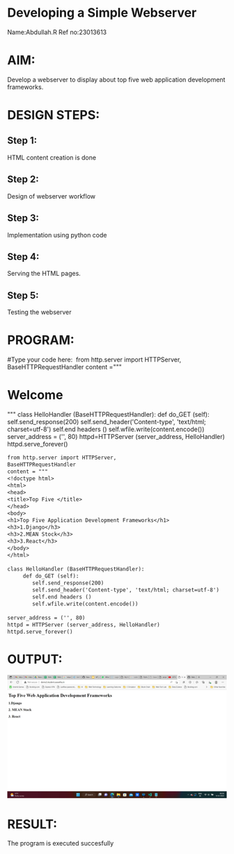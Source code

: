 # Developing a Simple Webserver
Name:Abdullah.R
Ref no:23013613


# AIM:

Develop a webserver to display about top five web application development frameworks.

# DESIGN STEPS:

## Step 1:

HTML content creation is done

## Step 2:

Design of webserver workflow

## Step 3:

Implementation using python code


## Step 4:

Serving the HTML pages.

## Step 5:

Testing the webserver

# PROGRAM:
#Type your code here:
﻿
from http.server import HTTPServer, BaseHTTPRequestHandler
content ="""
<html>
<head>
</head>
<body>
<h1>Welcome</h1>
</body> 
</html>
"""
class HelloHandler (BaseHTTPRequestHandler):
  def do_GET (self):
    self.send_response(200)
    self.send_header('Content-type', 'text/html;
charset=utf-8')
    self.end headers ()
    self.wfile.write(content.encode())
server_address = ('', 80)
httpd=HTTPServer (server_address, HelloHandler)
httpd.serve_forever()

```
from http.server import HTTPServer, 
BaseHTTPRequestHandler
content = """
<!doctype html>
<html>
<head>
<title>Top Five </title>
</head>
<body>
<h1>Top Five Application Development Frameworks</h1>
<h3>1.Django</h3>
<h3>2.MEAN Stock</h3>
<h3>3.React</h3>
</body>
</html>

class HelloHandler (BaseHTTPRequestHandler):
     def do_GET (self):
        self.send_response(200)
        self.send_header('Content-type', 'text/html; charset=utf-8')
        self.end headers ()
        self.wfile.write(content.encode())
        
server_address = ('', 80)
httpd = HTTPServer (server_address, HelloHandler)
httpd.serve_forever()
```


# OUTPUT:
![Alt text](webserver.png)


# RESULT:

The program is executed succesfully
